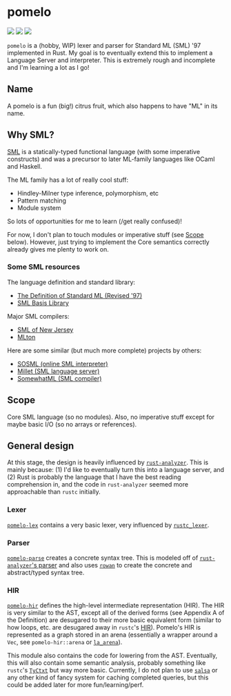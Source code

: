 # pomelo

[![](https://img.shields.io/badge/docs-dev-blue.svg)](https://kylematsuda.github.io/pomelo/pomelo/)
[![](https://github.com/kylematsuda/pomelo/workflows/Test/badge.svg)](https://github.com/kylematsuda/pomelo/actions?query=workflow:Test)
[![](https://img.shields.io/badge/license-MIT-green)](https://github.com/kylematsuda/pomelo/blob/main/LICENSE.md)

`pomelo` is a (hobby, WIP) lexer and parser for Standard ML (SML) '97 implemented in Rust.
My goal is to eventually extend this to implement a Language Server and interpreter.
This is extremely rough and incomplete and I'm learning a lot as I go!

## Name

A pomelo is a fun (big!) citrus fruit, which also happens to have "ML" in its name.

## Why SML?

[SML](https://en.wikipedia.org/wiki/Standard_ML) is a statically-typed functional language (with some imperative constructs) and was a precursor to later ML-family languages like OCaml and Haskell.

The ML family has a lot of really cool stuff:
- Hindley-Milner type inference, polymorphism, etc
- Pattern matching
- Module system

So lots of opportunities for me to learn (/get really confused)!

For now, I don't plan to touch modules or imperative stuff (see [Scope](https://github.com/kylematsuda/pomelo#scope) below).
However, just trying to implement the Core semantics correctly already gives me plenty to work on.

### Some SML resources

The language definition and standard library:
- [The Definition of Standard ML (Revised '97)](https://smlfamily.github.io/sml97-defn.pdf)
- [SML Basis Library](https://smlfamily.github.io/Basis/index.html) 

Major SML compilers:
- [SML of New Jersey](https://github.com/smlnj/smlnj)
- [MLton](https://github.com/MLton/mlton)

Here are some similar (but much more complete) projects by others:
- [SOSML (online SML interpreter)](https://github.com/SOSML/SOSML)
- [Millet (SML language server)](https://github.com/azdavis/millet)
- [SomewhatML (SML compiler)](https://github.com/SomewhatML/sml-compiler)

## Scope

Core SML language (so no modules). Also, no imperative stuff except for maybe basic I/O (so no arrays or references).

## General design

At this stage, the design is heavily influenced by [`rust-analyzer`](https://github.com/rust-lang/rust-analyzer). This is mainly because:
(1) I'd like to eventually turn this into a language server, and
(2) Rust is probably the language that I have the best reading comprehension in, and the code in `rust-analyzer` seemed more approachable than `rustc` initially.

### Lexer

[`pomelo-lex`](https://github.com/kylematsuda/pomelo/tree/main/crates/pomelo-lex) contains a very basic lexer, very influenced by [`rustc_lexer`](https://github.com/rust-lang/rust/blob/master/compiler/rustc_lexer).

### Parser 

[`pomelo-parse`](https://github.com/kylematsuda/pomelo/tree/main/crates/pomelo-parse) creates a concrete syntax tree.
This is modeled off of [`rust-analyzer`'s parser](https://github.com/rust-lang/rust-analyzer/tree/master/crates/parser) and also uses [`rowan`](https://docs.rs/rowan/latest/rowan/) to create the concrete and abstract/typed syntax tree.

### HIR

[`pomelo-hir`](https://github.com/kylematsuda/pomelo/tree/main/crates/pomelo-hir) defines the high-level intermediate representation (HIR).
The HIR is very similar to the AST, except all of the derived forms (see Appendix A of the Definition) are desugared to their more basic equivalent form (similar to how loops, etc. are desugared away in `rustc`'s [HIR](https://rustc-dev-guide.rust-lang.org/hir.html)).
Pomelo's HIR is represented as a graph stored in an arena (essentially a wrapper around a `Vec`, see `pomelo-hir::arena` or [`la_arena`](https://docs.rs/la-arena/latest/la_arena/)).

This module also contains the code for lowering from the AST.
Eventually, this will also contain some semantic analysis, probably something like `rustc`'s [`TyCtxt`](https://doc.rust-lang.org/nightly/nightly-rustc/rustc_middle/ty/struct.TyCtxt.html) but way more basic.
Currently, I do not plan to use [`salsa`](https://github.com/salsa-rs/salsa) or any other kind of fancy system for caching completed queries, but this could be added later for more fun/learning/perf.
